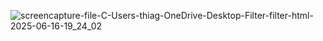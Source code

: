 ![screencapture-file-C-Users-thiag-OneDrive-Desktop-Filter-filter-html-2025-06-16-19_24_02](https://github.com/user-attachments/assets/c9c1554e-d783-495a-8b10-747b5c8ebbe9)
